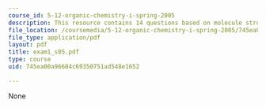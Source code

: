 ```yaml
---
course_id: 5-12-organic-chemistry-i-spring-2005
description: This resource contains 14 questions based on molecule structure.
file_location: /coursemedia/5-12-organic-chemistry-i-spring-2005/745ea00a96604c69350751ad548e1652_exam1_s05.pdf
file_type: application/pdf
layout: pdf
title: exam1_s05.pdf
type: course
uid: 745ea00a96604c69350751ad548e1652

---
```

None